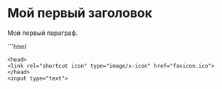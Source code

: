 <html>
    <head>
    <link rel="shortcut icon" type="image/x-icon" href="favicon.ico">
    </head>
<body>

<h1>Мой первый заголовок</h1>

<p>Мой первый параграф.</p>

</body>
</html>
```html


    <head>
    <link rel="shortcut icon" type="image/x-icon" href="favicon.ico">
    </head>
    <input type="text">
```
